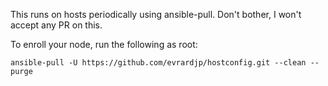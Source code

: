 This runs on hosts periodically using ansible-pull.
Don't bother, I won't accept any PR on this.

To enroll your node, run the following as root:

```
ansible-pull -U https://github.com/evrardjp/hostconfig.git --clean --purge
```

